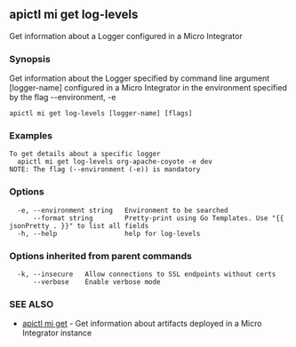 ## apictl mi get log-levels

Get information about a Logger configured in a Micro Integrator

### Synopsis

Get information about the Logger specified by command line argument [logger-name]
configured in a Micro Integrator in the environment specified by the flag --environment, -e

```
apictl mi get log-levels [logger-name] [flags]
```

### Examples

```
To get details about a specific logger
  apictl mi get log-levels org-apache-coyote -e dev
NOTE: The flag (--environment (-e)) is mandatory
```

### Options

```
  -e, --environment string   Environment to be searched
      --format string        Pretty-print using Go Templates. Use "{{ jsonPretty . }}" to list all fields
  -h, --help                 help for log-levels
```

### Options inherited from parent commands

```
  -k, --insecure   Allow connections to SSL endpoints without certs
      --verbose    Enable verbose mode
```

### SEE ALSO

* [apictl mi get](apictl_mi_get.md)	 - Get information about artifacts deployed in a Micro Integrator instance

